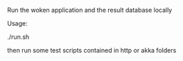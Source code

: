 Run the woken application and the result database locally

Usage:

./run.sh

then run some test scripts contained in http or akka folders
